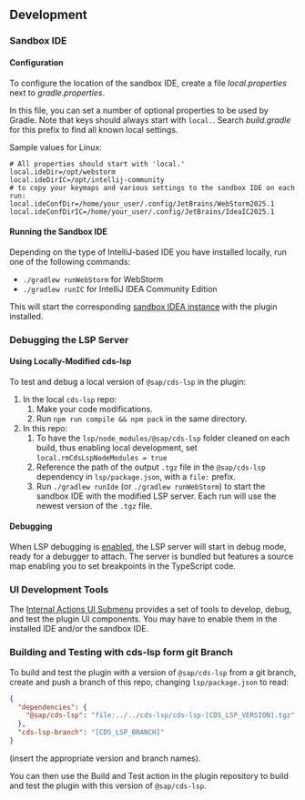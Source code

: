 ## Development

### Sandbox IDE

#### Configuration

To configure the location of the sandbox IDE, create a file *local.properties* next to *gradle.properties*.

In this file, you can set a number of optional properties to be used by Gradle.
Note that keys should always start with `local.`. Search *build.gradle* for this prefix to find all known local settings.

Sample values for Linux:

```properties
# All properties should start with 'local.'
local.ideDir=/opt/webstorm
local.ideDirIC=/opt/intellij-community
# to copy your keymaps and various settings to the sandbox IDE on each run:
local.ideConfDir=/home/your_user/.config/JetBrains/WebStorm2025.1
local.ideConfDirIC=/home/your_user/.config/JetBrains/IdeaIC2025.1
```

#### Running the Sandbox IDE

Depending on the type of IntelliJ-based IDE you have installed locally, run one of the following commands:

- `./gradlew runWebStorm` for WebStorm
- `./gradlew runIC` for IntelliJ IDEA Community Edition

This will start the
corresponding [sandbox IDEA instance](https://plugins.jetbrains.com/docs/intellij/ide-development-instance.html) with
the plugin installed.

### Debugging the LSP Server

#### Using Locally-Modified cds-lsp

To test and debug a local version of `@sap/cds-lsp` in the plugin:

1. In the local `cds-lsp` repo:
    1. Make your code modifications.
    2. Run `npm run compile && npm pack` in the same directory.
2. In this repo:
    1. To have the `lsp/node_modules/@sap/cds-lsp` folder cleaned on each build, thus enabling local development, set
       `local.rmCdsLspNodeModules = true`
    2. Reference the path of the output `.tgz` file in the `@sap/cds-lsp` dependency in `lsp/package.json`, with a
       `file:` prefix.
    3. Run `./gradlew runIde` (or `./gradlew runWebStorm`)  to start the sandbox IDE with the modified LSP server. Each
       run will use the newest version of the `.tgz` file.

#### Debugging

When LSP debugging is [enabled](./README.md#plugin-debug-mode), the LSP server will start in debug mode,
ready for a debugger to attach.
The server is bundled but features a source map enabling you to set breakpoints in the TypeScript code.

### UI Development Tools

The [Internal Actions UI Submenu](https://plugins.jetbrains.com/docs/intellij/internal-ui-sub.html) provides a set of
tools to develop, debug, and test the plugin UI components.
You may have to enable them in the installed IDE and/or the sandbox IDE.

### Building and Testing with cds-lsp form git Branch

To build and test the plugin with a version of `@sap/cds-lsp` from a git branch, create and push a branch of this repo, changing `lsp/package.json` to read:

```json
{
  "dependencies": {
    "@sap/cds-lsp": "file:../../cds-lsp/cds-lsp-[CDS_LSP_VERSION].tgz"
  },
  "cds-lsp-branch": "[CDS_LSP_BRANCH]"
}
```
(insert the appropriate version and branch names).

You can then use the Build and Test action in the plugin repository to build and test the plugin with this version of `@sap/cds-lsp`.